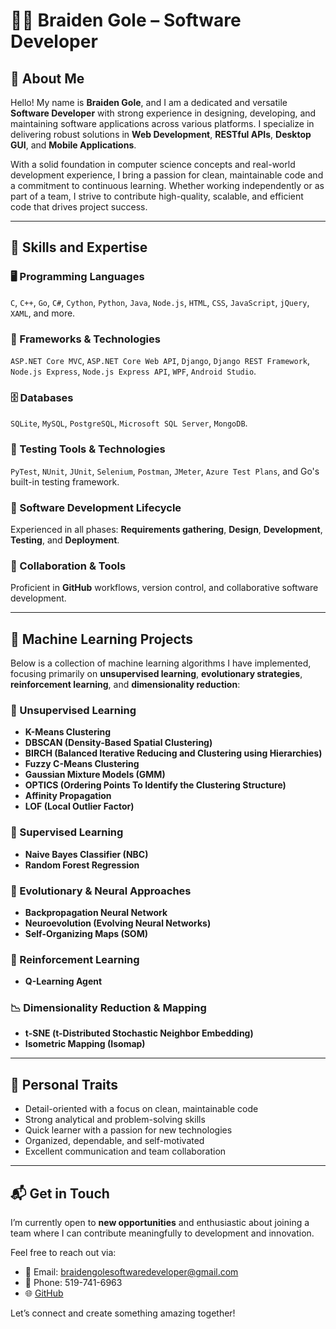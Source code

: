 # 👨‍💻 Braiden Gole – Software Developer

## 📌 About Me

Hello! My name is **Braiden Gole**, and I am a dedicated and versatile **Software Developer** with strong experience in designing, developing, and maintaining software applications across various platforms. I specialize in delivering robust solutions in **Web Development**, **RESTful APIs**, **Desktop GUI**, and **Mobile Applications**.

With a solid foundation in computer science concepts and real-world development experience, I bring a passion for clean, maintainable code and a commitment to continuous learning. Whether working independently or as part of a team, I strive to contribute high-quality, scalable, and efficient code that drives project success.

---

## 🧠 Skills and Expertise

### 🖥️ Programming Languages
`C`, `C++`, `Go`, `C#`, `Cython`, `Python`, `Java`, `Node.js`, `HTML`, `CSS`, `JavaScript`, `jQuery`, `XAML`, and more.

### 🔧 Frameworks & Technologies
`ASP.NET Core MVC`, `ASP.NET Core Web API`, `Django`, `Django REST Framework`, `Node.js Express`, `Node.js Express API`, `WPF`, `Android Studio`.

### 🗄️ Databases
`SQLite`, `MySQL`, `PostgreSQL`, `Microsoft SQL Server`, `MongoDB`.

### 🧪 Testing Tools & Technologies
`PyTest`, `NUnit`, `JUnit`, `Selenium`, `Postman`, `JMeter`, `Azure Test Plans`, and Go's built-in testing framework.

### 🔄 Software Development Lifecycle
Experienced in all phases: **Requirements gathering**, **Design**, **Development**, **Testing**, and **Deployment**.

### 🤝 Collaboration & Tools
Proficient in **GitHub** workflows, version control, and collaborative software development.

---

## 🤖 Machine Learning Projects

Below is a collection of machine learning algorithms I have implemented, focusing primarily on **unsupervised learning**, **evolutionary strategies**, **reinforcement learning**, and **dimensionality reduction**:

### 🧩 Unsupervised Learning
- **K-Means Clustering**
- **DBSCAN (Density-Based Spatial Clustering)**
- **BIRCH (Balanced Iterative Reducing and Clustering using Hierarchies)**
- **Fuzzy C-Means Clustering**
- **Gaussian Mixture Models (GMM)**
- **OPTICS (Ordering Points To Identify the Clustering Structure)**
- **Affinity Propagation**
- **LOF (Local Outlier Factor)**

### 🧠 Supervised Learning
- **Naive Bayes Classifier (NBC)**
- **Random Forest Regression**

### 🧬 Evolutionary & Neural Approaches
- **Backpropagation Neural Network**
- **Neuroevolution (Evolving Neural Networks)**
- **Self-Organizing Maps (SOM)**

### 🎯 Reinforcement Learning
- **Q-Learning Agent**

### 📉 Dimensionality Reduction & Mapping
- **t-SNE (t-Distributed Stochastic Neighbor Embedding)**
- **Isometric Mapping (Isomap)**

---

## 🌟 Personal Traits

- Detail-oriented with a focus on clean, maintainable code  
- Strong analytical and problem-solving skills  
- Quick learner with a passion for new technologies  
- Organized, dependable, and self-motivated  
- Excellent communication and team collaboration  

---

## 📬 Get in Touch

I’m currently open to **new opportunities** and enthusiastic about joining a team where I can contribute meaningfully to development and innovation.

Feel free to reach out via:  
- 📧 Email: [braidengolesoftwaredeveloper@gmail.com](mailto:braidengolesoftwaredeveloper@gmail.com)  
- 📱 Phone: 519-741-6963  
- 🌐 [GitHub](https://github.com/bgolesoftwaredeveloper)

Let’s connect and create something amazing together!
